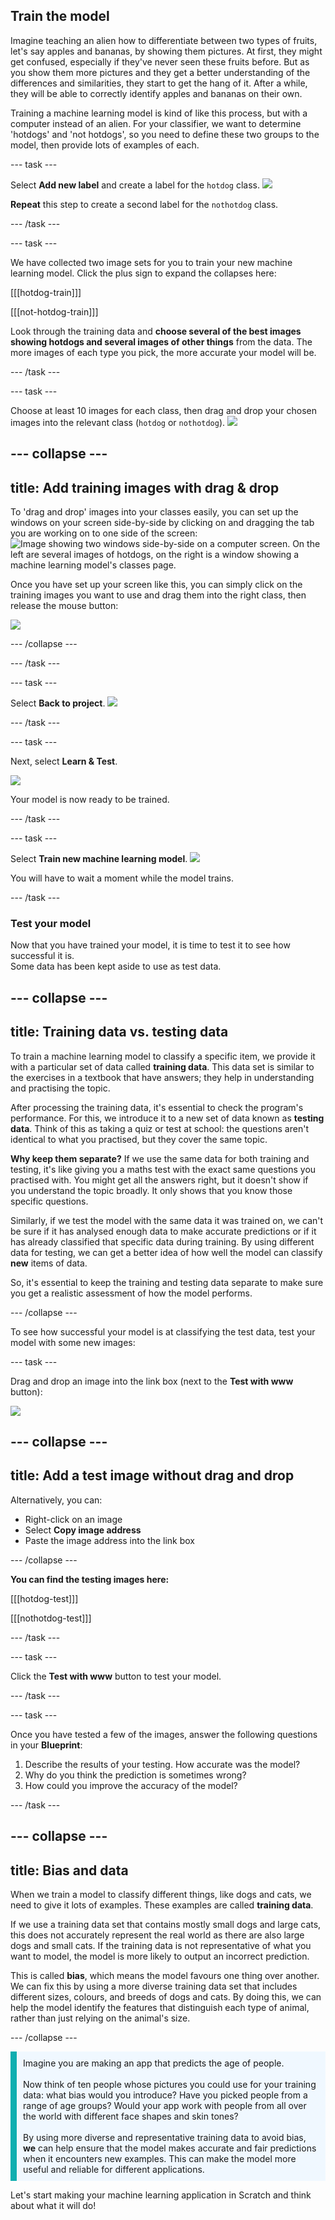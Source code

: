 ## Train the model

Imagine teaching an alien how to differentiate between two types of fruits, let's say apples and bananas, by showing them pictures. At first, they might get confused, especially if they've never seen these fruits before. But as you show them more pictures and they get a better understanding of the differences and similarities, they start to get the hang of it. After a while, they will be able to correctly identify apples and bananas on their own.

Training a machine learning model is kind of like this process, but with a computer instead of an alien. For your classifier, we want to determine 'hotdogs' and 'not hotdogs', so you need to define these two groups to the model, then provide lots of examples of each.

--- task ---

Select **Add new label** and create a label for the `hotdog` class.
![](images/add_hotdog.png)

**Repeat** this step to create a second label for the `nothotdog` class.

--- /task ---

--- task ---

We have collected two image sets for you to train your new machine learning model. Click the plus sign to expand the collapses here:

[[[hotdog-train]]]

[[[not-hotdog-train]]]

Look through the training data and **choose several of the best images showing hotdogs and several images of other things** from the data. The more images of each type you pick, the more accurate your model will be.  

--- /task ---

--- task ---

Choose at least 10 images for each class, then drag and drop your chosen images into the relevant class (`hotdog` or `nothotdog`). 
![](images/hotdog_classes.png)

--- collapse ---
---
title: Add training images with drag & drop
---

To 'drag and drop' images into your classes easily, you can set up the windows on your screen side-by-side by clicking on and dragging the tab you are working on to one side of the screen:
![Image showing two windows side-by-side on a computer screen. On the left are several images of hotdogs, on the right is a window showing a machine learning model's classes page.](images/splitscreen.png)

Once you have set up your screen like this, you can simply click on the training images you want to use and drag them into the right class, then release the mouse button:

![](images/dragdrop.gif)

--- /collapse ---

--- /task ---

--- task ---

Select **Back to project**.
![](images/back_to_project.png)

--- /task ---

--- task ---

Next, select **Learn & Test**.

![](images/learn_test.png)


Your model is now ready to be trained. 

--- /task ---

--- task ---

Select **Train new machine learning model**.
![](images/train_new.png)

You will have to wait a moment while the model trains.

--- /task ---

### Test your model

Now that you have trained your model, it is time to test it to see how successful it is.  
Some data has been kept aside to use as test data.

--- collapse ---
---
title: Training data vs. testing data
---

To train a machine learning model to classify a specific item, we provide it with a particular set of data called **training data**. This data set is similar to the exercises in a textbook that have answers; they help in understanding and practising the topic.

After processing the training data, it's essential to check the program's performance. For this, we introduce it to a new set of data known as **testing data**. Think of this as taking a quiz or test at school: the questions aren't identical to what you practised, but they cover the same topic.

**Why keep them separate?**
If we use the same data for both training and testing, it's like giving you a maths test with the exact same questions you practised with. You might get all the answers right, but it doesn't show if you understand the topic broadly. It only shows that you know those specific questions.

Similarly, if we test the model with the same data it was trained on, we can't be sure if it has analysed enough data to make accurate predictions or if it has already classified that specific data during training. By using different data for testing, we can get a better idea of how well the model can classify **new** items of data.

So, it's essential to keep the training and testing data separate to make sure you get a realistic assessment of how the model performs. 

--- /collapse ---

To see how successful your model is at classifying the test data, test your model with some new images:

--- task ---

Drag and drop an image into the link box (next to the **Test with www** button):

![](images/test_with_www.png)

--- collapse ---
---
title: Add a test image without drag and drop
---

Alternatively, you can:

+ Right-click on an image
+ Select **Copy image address**
+ Paste the image address into the link box

--- /collapse ---

**You can find the testing images here:**

[[[hotdog-test]]]

[[[nothotdog-test]]]

--- /task ---

--- task ---

Click the **Test with www** button to test your model.

--- /task ---


--- task ---

Once you have tested a few of the images, answer the following questions in your **Blueprint**:

1. Describe the results of your testing. How accurate was the model? 
2. Why do you think the prediction is sometimes wrong?
3. How could you improve the accuracy of the model?

--- /task ---

--- collapse ---
---
title: Bias and data
---

When we train a model to classify different things, like dogs and cats, we need to give it lots of examples. These examples are called **training data**.

If we use a training data set that contains mostly small dogs and large cats, this does not accurately represent the real world as there are also large dogs and small cats. If the training data is not representative of what you want to model, the model is more likely to output an incorrect prediction.

This is called **bias**, which means the model favours one thing over another. We can fix this by using a more diverse training data set that includes different sizes, colours, and breeds of dogs and cats. By doing this, we can help the model identify the features that distinguish each type of animal, rather than just relying on the animal's size.

--- /collapse ---

<p style='border-left: solid; border-width:10px; border-color: #0faeb0; background-color: aliceblue; padding: 10px;'>
Imagine you are making an app that predicts the age of people. 
<br><br>
Now think of ten people whose pictures you could use for your training data: what bias would you introduce? Have you picked people from a range of age groups? Would your app work with people from all over the world with different face shapes and skin tones?
<br><br>
By using more diverse and representative training data to avoid bias, <strong>we</strong> can help ensure that the model makes accurate and fair predictions when it encounters new examples. This can make the model more useful and reliable for different applications.
</p>

Let's start making your machine learning application in Scratch and think about what it will do!
